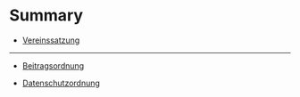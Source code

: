 # Summary

- [Vereinssatzung](./satzung.md)

---

- [Beitragsordnung]()

- [Datenschutzordnung](./datenschutzordnung.md)
